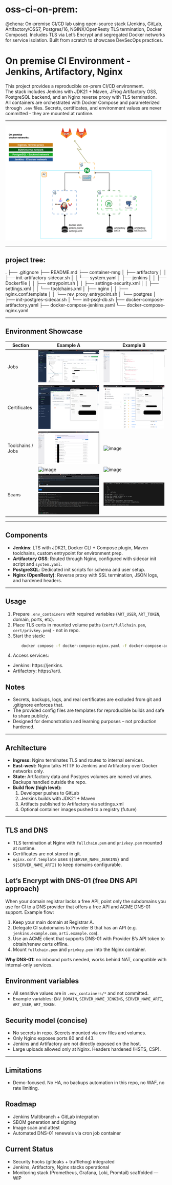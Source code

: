 # oss-ci-on-prem:
@chena: On-premise CI/CD lab using open-source stack (Jenkins, GitLab, Artifactory/OSS7, Postgres/16, NGINX/OpenResty TLS termination, Docker Compose). Includes TLS via Let’s Encrypt and segregated Docker networks for service isolation. Built from scratch to showcase DevSecOps practices.




# On premise CI Environment - Jenkins, Artifactory, Nginx

This project provides a reproducible on-prem CI/CD environment.  
The stack includes Jenkins with JDK21 + Maven, JFrog Artifactory OSS, PostgreSQL backend, and an Nginx reverse proxy with TLS termination.  
All containers are orchestrated with Docker Compose and parameterized through `.env` files. Secrets, certificates, and environment values are never committed - they are mounted at runtime.

---

![Architecture](./docs/Jenkins-Artifactory-ENV-schema.png)

---

## project tree: 
.
├── .gitignore
├── README.md
├── container-mng
│   ├── artifactory
│   │   ├── init-artifactory-sidecar.sh
│   │   └── system.yaml
│   ├── jenkins
│   │   ├── Dockerfile
│   │   ├── entrypoint.sh
│   │       ├── settings-security.xml
│   │       ├── settings.xml
│   │       └── toolchains.xml
│   ├── nginx
│   │   ├── nginx.conf.template
│   │   └── rev_proxy_entrypoint.sh
│   └── postgres
│       ├── init-postgres-sidecar.sh
│       └── init-psql-db.sh
├── docker-compose-artifactory.yaml
├── docker-compose-jenkins.yaml
└── docker-compose-nginx.yaml

---

## Environment Showcase

| Section           | Example A | Example B |
| ----------------- | --------- | --------- |
| Jobs              | ![image](./docs/img/artifactory-server-artifacts.png) | ![image](./docs/img/jenkinsfile-snippit2.png) |
| Certificates      | ![image](./docs/img/cert-artifactory.png) | ![image](./docs/img/cert-jenkins.png) |
| Toolchains / Jobs | ![image](./docs/img/gitlab-pipeline-tests-repo.png) | ![image](./docs/img/jenkins-java-toochain-2.png) |
|                   | ![image](./docs/img/jenkins-job2-2.png) | ![image](./docs/img/jenkins-job3-2.png) |
| Scans             | ![image](./docs/img/monitor-stack-ongoing-implementation.png)<br>![image](./docs/img/secret-scan-trufflehog-deep-scan.png) | ![image](./docs/img/secret-scan-gitleaks-pre-commit-hooks.png) |

---

## Components
- **Jenkins**: LTS with JDK21, Docker CLI + Compose plugin, Maven toolchains, custom entrypoint for environment prep.
- **Artifactory OSS**: Routed through Nginx, configured with sidecar init script and `system.yaml`.
- **PostgreSQL**: Dedicated init scripts for schema and user setup.
- **Nginx (OpenResty)**: Reverse proxy with SSL termination, JSON logs, and hardened headers.

---

## Usage
1. Prepare `.env_containers` with required variables (`ART_USER`, `ART_TOKEN`, domain, ports, etc).
2. Place TLS certs in mounted volume paths (`cert/fullchain.pem`, `cert/privkey.pem`) - not in repo.
3. Start the stack:
```sh
       docker compose -f docker-compose-nginx.yaml -f docker-compose-artifactory.yaml -f docker-compose-jenkins.yaml up -d
```
4. Access services:
- Jenkins: https://jenkins.<your-domain>
- Artifactory: https://arti.<your-domain>

## Notes

- Secrets, backups, logs, and real certificates are excluded from git and .gitignore enforces that.
- The provided config files are templates for reproducible builds and safe to share publicly.
- Designed for demonstration and learning purposes – not production hardened.


---

## Architecture
- **Ingress:** Nginx terminates TLS and routes to internal services.
- **East-west:** Nginx talks HTTP to Jenkins and Artifactory over Docker networks only.
- **State:** Artifactory data and Postgres volumes are named volumes. Backups handled outside the repo.
- **Build flow (high level):**
  1. Developer pushes to GitLab
  2. Jenkins builds with JDK21 + Maven
  3. Artifacts published to Artifactory via settings.xml
  4. Optional container images pushed to a registry (future)


---

## TLS and DNS
- TLS termination at Nginx with `fullchain.pem` and `privkey.pem` mounted at runtime.
- Certificates are not stored in git.
- `nginx.conf.template` uses `${SERVER_NAME_JENKINS}` and `${SERVER_NAME_ARTI}` to keep domains configurable.

## Let’s Encrypt with DNS-01 (free DNS API approach)
When your domain registrar lacks a free API, point only the subdomains you use for CI to a DNS provider that offers a free API and ACME DNS-01 support. Example flow:
1. Keep your main domain at Registrar A.
2. Delegate CI subdomains to Provider B that has an API (e.g. `jenkins.example.com`, `arti.example.com`).
3. Use an ACME client that supports DNS-01 with Provider B’s API token to obtain/renew certs offline.
4. Mount `fullchain.pem` and `privkey.pem` into the Nginx container.

**Why DNS-01:** no inbound ports needed, works behind NAT, compatible with internal-only services.

## Environment variables
- All sensitive values are in `.env_containers/*` and not committed.
- Example variables: `ENV_DOMAIN`, `SERVER_NAME_JENKINS`, `SERVER_NAME_ARTI`, `ART_USER`, `ART_TOKEN`.

## Security model (concise)
- No secrets in repo. Secrets mounted via env files and volumes.
- Only Nginx exposes ports 80 and 443.
- Jenkins and Artifactory are not directly exposed on the host.
- Large uploads allowed only at Nginx. Headers hardened (HSTS, CSP).

---

## Limitations
- Demo-focused. No HA, no backups automation in this repo, no WAF, no rate limiting.

## Roadmap
- Jenkins Multibranch + GitLab integration
- SBOM generation and signing
- Image scan and attest
- Automated DNS-01 renewals via cron job container


## Current Status
- Security hooks (gitleaks + trufflehog) integrated
- Jenkins, Artifactory, Nginx stacks operational
- Monitoring stack (Prometheus, Grafana, Loki, Promtail) scaffolded — WIP
